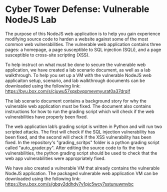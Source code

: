 # Cyber Tower Defense: Vulnerable NodeJS Lab
The purpose of this NodeJS web application is to help you gain experience modifying source code to harden a website against some of the most common web vulnerabilities.  The vulnerable web application contains three pages: a homepage, a page susceptible to SQL injection (SQLi), and a page susceptible to cross-site scripting (XSS).  


To help instruct on what must be done to secure the vulnerable web application, we have created a lab scenario document, as well as a lab walkthrough.  To help you set up a VM with the vulnerable NodeJS web applicaiton setup, scenario, and lab walkthrough documents can be downloaded using the following link: 
https://byu.box.com/s/cjuwu57xqxbvqomevmyurat0a37drqif 


The lab scenario document contains a background story for why the vulnerable web application must be fixed.  The document also contains instructions for how to run the grading script which will check if the web vulnerabilities have properly been fixed.  


The web application lab’s grading script is written in Python and will run two scripted attacks.  The first will check if the SQL injection vulnerability has been fixed, and the second will check if the XSS vulnerability has been fixed.  In the repository's "grading_scritps" folder is a python grading script called "auto_grader.py".  After editing the source code to fix the two vulnerabilities, the python grading script should be used to check that the web app vulnerabilities were appropriately fixed.


We have also created a vulnerable VM that already contains the vulnerable NodeJS application.  The packaged vulnerable web application VM can be downloaded using the following link: 
https://byu.box.com/s/gbqv2ddhdy7v1pjc5wcy7sstunuwmvbc  

